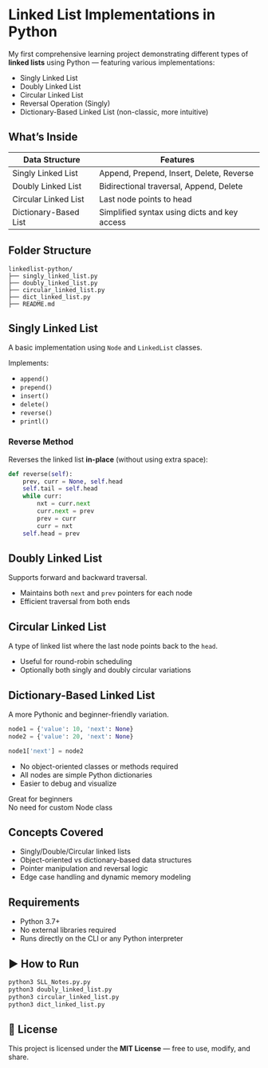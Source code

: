 # Linked List Implementations in Python

My first comprehensive learning project demonstrating different types of **linked lists** using Python — featuring various implementations:

- Singly Linked List  
- Doubly Linked List  
- Circular Linked List  
- Reversal Operation (Singly)  
- Dictionary-Based Linked List (non-classic, more intuitive)

## What’s Inside

| Data Structure        | Features                                      |
|-----------------------|-----------------------------------------------|
| Singly Linked List    | Append, Prepend, Insert, Delete, Reverse      |
| Doubly Linked List    | Bidirectional traversal, Append, Delete       |
| Circular Linked List  | Last node points to head                      |
| Dictionary-Based List | Simplified syntax using dicts and key access  |

## Folder Structure

```
linkedlist-python/
├── singly_linked_list.py
├── doubly_linked_list.py
├── circular_linked_list.py
├── dict_linked_list.py
├── README.md
```

## Singly Linked List

A basic implementation using `Node` and `LinkedList` classes.

Implements:

- `append()`
- `prepend()`
- `insert()`
- `delete()`
- `reverse()`
- `printl()`

### Reverse Method

Reverses the linked list **in-place** (without using extra space):

```python
def reverse(self):
    prev, curr = None, self.head
    self.tail = self.head
    while curr:
        nxt = curr.next
        curr.next = prev
        prev = curr
        curr = nxt
    self.head = prev
```

## Doubly Linked List

Supports forward and backward traversal.

- Maintains both `next` and `prev` pointers for each node
- Efficient traversal from both ends

## Circular Linked List

A type of linked list where the last node points back to the `head`.

- Useful for round-robin scheduling
- Optionally both singly and doubly circular variations

## Dictionary-Based Linked List

A more Pythonic and beginner-friendly variation.

```python
node1 = {'value': 10, 'next': None}
node2 = {'value': 20, 'next': None}

node1['next'] = node2
```

- No object-oriented classes or methods required
- All nodes are simple Python dictionaries
- Easier to debug and visualize

Great for beginners  
No need for custom Node class


## Concepts Covered

- Singly/Double/Circular linked lists
- Object-oriented vs dictionary-based data structures
- Pointer manipulation and reversal logic
- Edge case handling and dynamic memory modeling


## Requirements

- Python 3.7+  
- No external libraries required  
- Runs directly on the CLI or any Python interpreter

## ▶ How to Run

```bash
python3 SLL_Notes.py.py
python3 doubly_linked_list.py
python3 circular_linked_list.py
python3 dict_linked_list.py
```

## 📝 License

This project is licensed under the **MIT License** — free to use, modify, and share.

